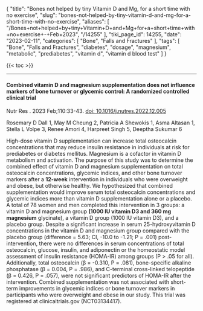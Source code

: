 {
    "title": "Bones not helped by tiny Vitamin D and Mg, for a short time with no exercise",
    "slug": "bones-not-helped-by-tiny-vitamin-d-and-mg-for-a-short-time-with-no-exercise",
    "aliases": [
        "/Bones+not+helped+by+tiny+Vitamin+D+and+Mg+for+a+short+time+with+no+exercise+-+Feb+2023",
        "/14255"
    ],
    "tiki_page_id": 14255,
    "date": "2023-02-11",
    "categories": [
        "Bone",
        "Falls and Fractures"
    ],
    "tags": [
        "Bone",
        "Falls and Fractures",
        "diabetes",
        "dosage",
        "magnesium",
        "metabolic",
        "prediabetes",
        "vitamin d",
        "vitamin d blood test"
    ]
}


{{< toc >}} 

---

#### Combined vitamin D and magnesium supplementation does not influence markers of bone turnover or glycemic control: A randomized controlled clinical trial

Nutr Res . 2023 Feb;110:33-43. [doi: 10.1016/j.nutres.2022.12.005](https://doi.org/10.1016/j.nutres.2022.12.005)

Rosemary D Dall 1, May M Cheung 2, Patricia A Shewokis 1, Asma Altasan 1, Stella L Volpe 3, Renee Amori 4, Harpreet Singh 5, Deeptha Sukumar 6

High-dose vitamin D supplementation can increase total osteocalcin concentrations that may reduce insulin resistance in individuals at risk for prediabetes or diabetes mellitus. Magnesium is a cofactor in vitamin D metabolism and activation. The purpose of this study was to determine the combined effect of vitamin D and magnesium supplementation on total osteocalcin concentrations, glycemic indices, and other bone turnover markers after a  **12-week**  intervention in individuals who were overweight and obese, but otherwise healthy. We hypothesized that combined supplementation would improve serum total osteocalcin concentrations and glycemic indices more than vitamin D supplementation alone or a placebo. A total of 78 women and men completed this intervention in 3 groups: a vitamin D and magnesium group  **(1000 IU vitamin D3 and 360 mg magnesium**  glycinate), a vitamin D group (1000 IU vitamin D3), and a placebo group. Despite a significant increase in serum 25-hydroxyvitamin D concentrations in the vitamin D and magnesium group compared with the placebo group (difference = 5.63; CI, -10.0 to -1.21; P = .001) post-intervention, there were no differences in serum concentrations of total osteocalcin, glucose, insulin, and adiponectin or the homeostatic model assessment of insulin resistance (HOMA-IR) among groups (P > .05 for all). Additionally, total osteocalcin (β = -0.310, P = .081), bone-specific alkaline phosphatase (β = 0.004, P = .986), and C-terminal cross-linked telopeptide (β = 0.426, P = .057), were not significant predictors of HOMA-IR after the intervention. Combined supplementation was not associated with short-term improvements in glycemic indices or bone turnover markers in participants who were overweight and obese in our study. This trial was registered at clinicaltrials.gov (NCT03134417).
